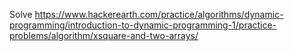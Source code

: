 Solve https://www.hackerearth.com/practice/algorithms/dynamic-programming/introduction-to-dynamic-programming-1/practice-problems/algorithm/xsquare-and-two-arrays/
